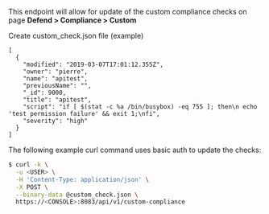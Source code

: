 This endpoint will allow for update of the custom compliance checks on page **Defend > Compliance > Custom**

Create custom_check.json file (example)

```
[
  {
    "modified": "2019-03-07T17:01:12.355Z",
    "owner": "pierre",
    "name": "apitest",
    "previousName": "",
    "_id": 9000,
    "title": "apitest",
    "script": "if [ $(stat -c %a /bin/busybox) -eq 755 ]; then\n echo 'test permission failure' && exit 1;\nfi",
    "severity": "high"
  }
]
```

The following example curl command uses basic auth to update the checks:

```bash
$ curl -k \
  -u <USER> \
  -H 'Content-Type: application/json' \
  -X POST \
  --binary-data @custom_check.json \
  https://<CONSOLE>:8083/api/v1/custom-compliance
```
